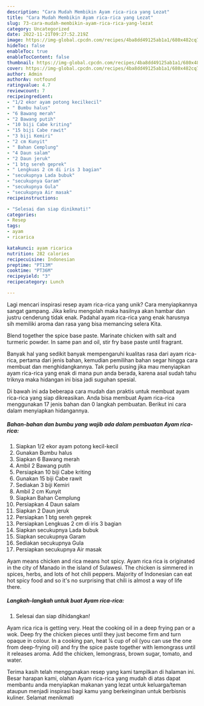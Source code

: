 ```yaml
---
description: "Cara Mudah Membikin Ayam rica-rica yang Lezat"
title: "Cara Mudah Membikin Ayam rica-rica yang Lezat"
slug: 73-cara-mudah-membikin-ayam-rica-rica-yang-lezat
category: Uncategorized
date: 2022-11-21T09:27:52.219Z
image: https://img-global.cpcdn.com/recipes/4ba8dd49125ab1a1/680x482cq70/ayam-rica-rica-foto-resep-utama.jpg
hideToc: false
enableToc: true
enableTocContent: false
thumbnail: https://img-global.cpcdn.com/recipes/4ba8dd49125ab1a1/680x482cq70/ayam-rica-rica-foto-resep-utama.jpg
cover: https://img-global.cpcdn.com/recipes/4ba8dd49125ab1a1/680x482cq70/ayam-rica-rica-foto-resep-utama.jpg
author: Admin
authorAv: notfound
ratingvalue: 4.7
reviewcount: 7
recipeingredient:
- "1/2 ekor ayam potong kecilkecil"
- " Bumbu halus"
- "6 Bawang merah"
- "2 Bawang putih"
- "10 biji Cabe kriting"
- "15 biji Cabe rawit"
- "3 biji Kemiri"
- "2 cm Kunyit"
- " Bahan Cemplung"
- "4 Daun salam"
- "2 Daun jeruk"
- "1 btg sereh geprek"
- " Lengkuas 2 cm di iris 3 bagian"
- "secukupnya Lada bubuk"
- "secukupnya Garam"
- "secukupnya Gula"
- "secukupnya Air masak"
recipeinstructions:

- "Selesai dan siap dinikmati!"
categories:
- Resep
tags:
- ayam
- ricarica

katakunci: ayam ricarica 
nutrition: 282 calories
recipecuisine: Indonesian
preptime: "PT13M"
cooktime: "PT36M"
recipeyield: "3"
recipecategory: Lunch

---
```





Lagi mencari inspirasi resep ayam rica-rica yang unik? Cara menyiapkannya sangat gampang. Jika keliru mengolah maka hasilnya akan hambar dan justru cenderung tidak enak. Padahal ayam rica-rica yang enak harusnya sih memiliki aroma dan rasa yang bisa memancing selera Kita.





Blend together the spice base paste. Marinate chicken with salt and turmeric powder. In same pan and oil, stir fry base paste until fragrant.

Banyak hal yang sedikit banyak mempengaruhi kualitas rasa dari ayam rica-rica, pertama dari jenis bahan, kemudian pemilihan bahan segar hingga cara membuat dan menghidangkannya. Tak perlu pusing jika mau menyiapkan ayam rica-rica yang enak di mana pun anda berada, karena asal sudah tahu triknya maka hidangan ini bisa jadi suguhan spesial.






Di bawah ini ada beberapa cara mudah dan praktis untuk membuat ayam rica-rica yang siap dikreasikan. Anda bisa membuat Ayam rica-rica menggunakan 17 jenis bahan dan 0 langkah pembuatan. Berikut ini cara dalam menyiapkan hidangannya.

<!--inarticleads1-->

##### Bahan-bahan dan bumbu yang wajib ada dalam pembuatan Ayam rica-rica:

1. Siapkan 1/2 ekor ayam potong kecil-kecil
1. Gunakan  Bumbu halus
1. Siapkan 6 Bawang merah
1. Ambil 2 Bawang putih
1. Persiapkan 10 biji Cabe kriting
1. Gunakan 15 biji Cabe rawit
1. Sediakan 3 biji Kemiri
1. Ambil 2 cm Kunyit
1. Siapkan  Bahan Cemplung
1. Persiapkan 4 Daun salam
1. Siapkan 2 Daun jeruk
1. Persiapkan 1 btg sereh geprek
1. Persiapkan  Lengkuas 2 cm di iris 3 bagian
1. Siapkan secukupnya Lada bubuk
1. Siapkan secukupnya Garam
1. Sediakan secukupnya Gula
1. Persiapkan secukupnya Air masak


Ayam means chicken and rica means hot spicy. Ayam rica rica is originated in the city of Manado in the island of Sulawesi. The chicken is simmered in spices, herbs, and lots of hot chili peppers. Majority of Indonesian can eat hot spicy food and so it&#39;s no surprising that chili is almost a way of life there. 

<!--inarticleads2-->

##### Langkah-langkah untuk buat Ayam rica-rica:


1. Selesai dan siap dihidangkan!

Ayam rica rica is getting very. Heat the cooking oil in a deep frying pan or a wok. Deep fry the chicken pieces until they just become firm and turn opaque in colour. In a cooking pan, heat ¼ cup of oil (you can use the one from deep-frying oil) and fry the spice paste together with lemongrass until it releases aroma. Add the chicken, lemongrass, brown sugar, tomato, and water. 

Terima kasih telah menggunakan resep yang kami tampilkan di halaman ini. Besar harapan kami, olahan Ayam rica-rica yang mudah di atas dapat membantu anda menyiapkan makanan yang lezat untuk keluarga/teman ataupun menjadi inspirasi bagi kamu yang berkeinginan untuk berbisnis kuliner. Selamat menikmati
